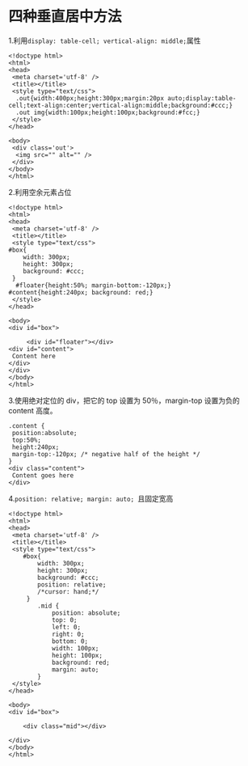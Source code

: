 # 四种垂直居中方法 #

1.利用`display: table-cell; vertical-align: middle;`属性

    <!doctype html>
    <html>
    <head>
     <meta charset='utf-8' />
     <title></title>
     <style type="text/css">
      .out{width:400px;height:300px;margin:20px auto;display:table-cell;text-align:center;vertical-align:middle;background:#ccc;}
      .out img{width:100px;height:100px;background:#fcc;}
     </style>
    </head>
    
    <body>
     <div class='out'>
      <img src="" alt="" />
     </div>
    </body>
    </html>


2.利用空余元素占位


    <!doctype html>
    <html>
    <head>
     <meta charset='utf-8' />
     <title></title>
     <style type="text/css">
    #box{
     	width: 300px;
     	height: 300px;
     	background: #ccc;
     }
      #floater{height:50%; margin-bottom:-120px;}
    #content{height:240px; background: red;}
     </style>
    </head>
    
    <body>
    <div id="box">
    	
    	 <div id="floater"></div>
    <div id="content">
     Content here
    </div>
    </div>
    </body>
    </html>


3.使用绝对定位的 div，把它的 top 设置为 50％，margin-top 设置为负的 content 高度。


    .content {
     position:absolute;
     top:50%;
     height:240px;
     margin-top:-120px; /* negative half of the height */
    }
    <div class="content">
     Content goes here
    </div>


4.`position: relative; margin: auto; `且固定宽高


    <!doctype html>
    <html>
    <head>
     <meta charset='utf-8' />
     <title></title>
     <style type="text/css">
    	#box{
    	 	width: 300px;
    	 	height: 300px;
    	 	background: #ccc;
    	 	position: relative;
    	 	/*cursor: hand;*/
    	 }
    		.mid {
    			position: absolute;
    			top: 0;
    			left: 0;
    			right: 0;
    			bottom: 0;
    			width: 100px;
    			height: 100px;
    			background: red;
    			margin: auto;
    		}
     </style>
    </head>
    
    <body>
    <div id="box">
    	
    	<div class="mid"></div>
    
    </div>
    </body>
    </html>